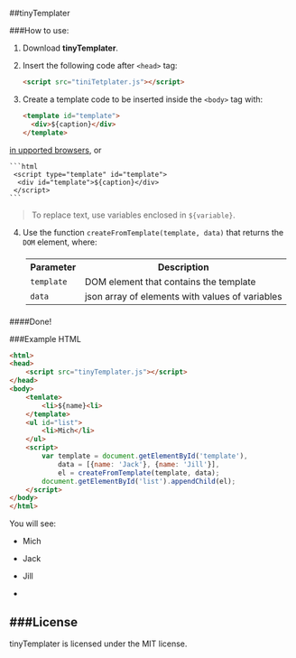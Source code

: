 ##tinyTemplater

###How to use:

1. Download **tinyTemplater**.

2. Insert the following code after `<head>` tag:

    ```html 
    <script src="tiniTetplater.js"></script>
    ```

3. Create a template code to be inserted inside the `<body>` tag with:

    ```html
	<template id="template">
      <div>${caption}</div>
	</template>
    ```
[in upported browsers](http://caniuse.com/#search=template), or

    ```html
	 <script type="template" id="template">
      <div id="template">${caption}</div>
	 </script>
    ```
    
 > To replace text, use variables enclosed in `${variable}`.

4. Use the function `createFromTemplate(template, data)` that returns the `DOM` element, where:

    <table cellspacing="0" style="padding: 5px">
		 <tr>
		   <th>Parameter</th>
			<th>Description</th>
		 </tr>
		 <tr>
			<td><code>template</code></td>
			<td>DOM element that contains the template</td>
		 </tr>
		 <tr>
			<td><code>data</code></td>
			<td>json array of elements with values of variables</td>
		 </tr>
    </table>

####Done!

###Example
HTML
```html
<html>
<head>
	<script src="tinyTemplater.js"></script>
</head>
<body>
	<temlate>
		<li>${name}<li>
	</template>
	<ul id="list">
		<li>Mich</li>
	</ul>
	<script>
		var template = document.getElementById('template'),
		    data = [{name: 'Jack'}, {name: 'Jill'}],
		    el = createFromTemplate(template, data);
		document.getElementById('list').appendChild(el);
	</script>
</body>
</html>
```

You will see:

 - Mich
 - Jack
 - Jill
 
-

###License
-
tinyTemplater is licensed under the MIT license.
